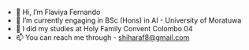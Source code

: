 - 👋 Hi, I’m Flaviya Fernando
- 🌱 I’m currently engaging in BSc (Hons) in AI - University of Moratuwa
- 💞️ I did my studies at Holy Family Convent Colombo 04
- 📫 You can reach me through - shiharaf8@gmail.com

<!---
flaviyafdo/flaviyafdo is a ✨ special ✨ repository because its `README.md` (this file) appears on your GitHub profile.
You can click the Preview link to take a look at your changes.
--->
